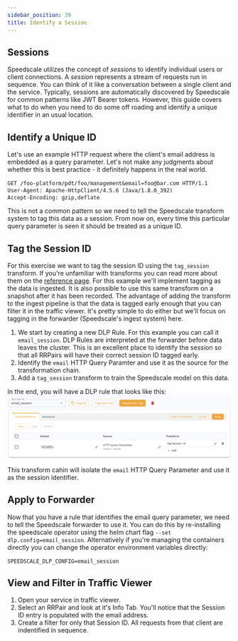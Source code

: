```yaml
---
sidebar_position: 39
title: Identify a Session
---
```


## Sessions

Speedscale utilizes the concept of *sessions* to identify individual users or client connections. A *session* represents a stream of requests run in sequence. You can think of it like a conversation between a single client and the service. Typically, sessions are automatically discovered by Speedscale for common patterns like JWT Bearer tokens. However, this guide covers what to do when you need to do some off roading and identify a unique identifier in an usual location.

## Identify a Unique ID

Let's use an example HTTP request where the client's email address is embedded as a query parameter. Let's not make any judgments about whether this is best practice - it definitely happens in the real world.

```
GET /foo-platform/pdt/foo/management&email=foo@bar.com HTTP/1.1
User-Agent: Apache-HttpClient/4.5.6 (Java/1.8.0_392)
Accept-Encoding: gzip,deflate
```

This is not a common pattern so we need to tell the Speedscale transform system to tag this data as a session. From now on, every time this particular query parameter is seen it should be treated as a unique ID.

## Tag the Session ID

For this exercise we want to tag the session ID using the `tag_session` transform. If you're unfamiliar with transforms you can read more about them on the [reference page](../concepts/transforms.md). For this example we'll implement tagging as the data is ingested. It is also possible to use this same transform on a snapshot after it has been recorded. The advantage of adding the transform to the ingest pipeline is that the data is tagged early enough that you can filter it in the traffic viewer. It's pretty simple to do either but we'll focus on tagging in the forwarder (Speedscale's ingest system) here.

1. We start by creating a new DLP Rule. For this example you can call it `email_session`. DLP Rules are interpreted at the forwarder before data leaves the cluster. This is an excellent place to identify the session so that all RRPairs will have their correct session ID tagged early.
2. Identify the `email` HTTP Query Paramter and use it as the source for the transformation chain.
3. Add a `tag_session` transform to train the Speedscale model on this data.

In the end, you will have a DLP rule that looks like this:
![dlp rule](./identify-session/dlp_rule_complete.png)

This transform cahin will isolate the `email` HTTP Query Parameter and use it as the session identifier.

## Apply to Forwarder

Now that you have a rule that identifies the email query parameter, we need to tell the Speedscale forwarder to use it. You can do this by re-installing the speedscale operator using the helm chart flag `--set dlp.config=email_session`. Alternatively if you're managing the containers directly you can change the operator environment variables directly:

```
SPEEDSCALE_DLP_CONFIG=email_session
```

## View and Filter in Traffic Viewer

1. Open your service in traffic viewer.
2. Select an RRPair and look at it's Info Tab. You'll notice that the Session ID entry is populated with the email address.
3. Create a filter for only that Session ID. All requests from that client are indentified in sequence.
